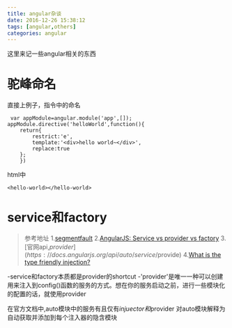 ```yaml
---
title: angular杂谈
date: 2016-12-26 15:38:12
tags: [angular,others]
categories: angular
---
```


这里来记一些angular相关的东西
<!--more-->
# 驼峰命名 #
直接上例子，指令中的命名

     var appModule=angular.module('app',[]);    
    appModule.directive('helloWorld',function(){
        return{
            restrict:'e',
            template:'<div>hello world~</div>',
            replace:true
        };
        })

html中

    <hello-world></hello-world>

# service和factory #
>参考地址
>1.[segmentfault](https://segmentfault.com/a/1190000003096933)
>2.[AngularJS: Service vs provider vs factory](http://stackoverflow.com/questions/15666048/angularjs-service-vs-provider-vs-factory?rq=1)
>3.[官网api,$provider](https://docs.angularjs.org/api/auto/service/$provide)
>4.[What is the type friendly injection?](http://stackoverflow.com/questions/25667321/what-is-the-type-friendly-injection)

-service和factory本质都是provider的shortcut
-'provider'是唯一一种可以创建用来注入到config()函数的服务的方式。想在你的服务启动之前，进行一些模块化的配置的话，就使用provider

在官方文档中,auto模块中的服务有且仅有$injuector和$provider
对auto模块解释为 自动获取并添加到每个注入器的隐含模块

